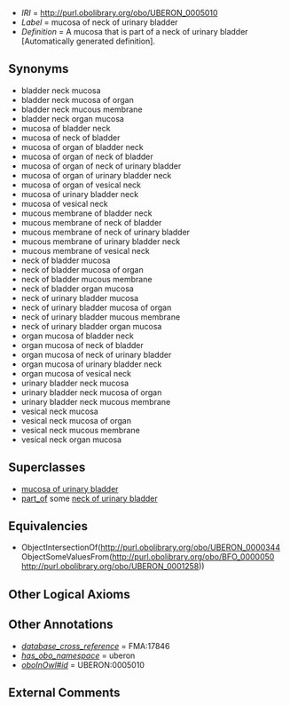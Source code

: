  * *IRI* = http://purl.obolibrary.org/obo/UBERON_0005010
 * *Label* = mucosa of neck of urinary bladder
 * *Definition* = A mucosa that is part of a neck of urinary bladder [Automatically generated definition].

## Synonyms

 * bladder neck mucosa
 * bladder neck mucosa of organ
 * bladder neck mucous membrane
 * bladder neck organ mucosa
 * mucosa of bladder neck
 * mucosa of neck of bladder
 * mucosa of organ of bladder neck
 * mucosa of organ of neck of bladder
 * mucosa of organ of neck of urinary bladder
 * mucosa of organ of urinary bladder neck
 * mucosa of organ of vesical neck
 * mucosa of urinary bladder neck
 * mucosa of vesical neck
 * mucous membrane of bladder neck
 * mucous membrane of neck of bladder
 * mucous membrane of neck of urinary bladder
 * mucous membrane of urinary bladder neck
 * mucous membrane of vesical neck
 * neck of bladder mucosa
 * neck of bladder mucosa of organ
 * neck of bladder mucous membrane
 * neck of bladder organ mucosa
 * neck of urinary bladder mucosa
 * neck of urinary bladder mucosa of organ
 * neck of urinary bladder mucous membrane
 * neck of urinary bladder organ mucosa
 * organ mucosa of bladder neck
 * organ mucosa of neck of bladder
 * organ mucosa of neck of urinary bladder
 * organ mucosa of urinary bladder neck
 * organ mucosa of vesical neck
 * urinary bladder neck mucosa
 * urinary bladder neck mucosa of organ
 * urinary bladder neck mucous membrane
 * vesical neck mucosa
 * vesical neck mucosa of organ
 * vesical neck mucous membrane
 * vesical neck organ mucosa

## Superclasses

 * [mucosa of urinary bladder](../../UBERON/59/UBERON_0001259.md)
 * [part_of](../../BFO/50/BFO_0000050.md) some [neck of urinary bladder](../../UBERON/58/UBERON_0001258.md)

## Equivalencies

 * ObjectIntersectionOf(<http://purl.obolibrary.org/obo/UBERON_0000344> ObjectSomeValuesFrom(<http://purl.obolibrary.org/obo/BFO_0000050> <http://purl.obolibrary.org/obo/UBERON_0001258>))

## Other Logical Axioms


## Other Annotations

 * *[database_cross_reference](../../ef/oboInOwl#hasDbXref.md)* = FMA:17846
 * *[has_obo_namespace](../../ce/oboInOwl#hasOBONamespace.md)* = uberon
 * *[oboInOwl#id](../../id/oboInOwl#id.md)* = UBERON:0005010

## External Comments

